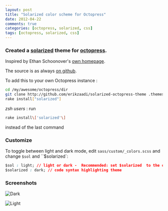 ```yaml
---
layout: post
title: "Solarized color scheme for Octopress"
date: 2012-04-22
comments: true
categories: [octopress, solarized, css]
tags: [octopress, solarized, css]
---
```


### Created a  [solarized](http://ethanschoonover.com/solarized)  theme for [octopress](http://octopress.org).
Inspired by Ethan Schoonover's [own homepage](http://ethanschoonover.com/).

The source is as always [on github](https://github.com/erikzaadi/solarized-octopress-theme).

To add this to your own Octopress instance : 

```bash
cd /my/awesome/octopress/dir
git clone http://github.com/erikzaadi/solarized-octopress-theme .themes/solarized
rake install["solarized"]
```

_zsh users_ : run 
```bash
rake install\['solarized'\]
``` 
instead of the last command

### Customize

To toggle between light and dark mode, edit `sass/custom/_colors.scss` and change `$sol` and ``$solarized`:

```css
$sol : light; // light or dark -  Recommended: set $solarized  to the opposite of this
$solarized : dark; // code syntax highlighting theme
```

### Screenshots

![Dark](https://github.com/erikzaadi/solarized-octopress-theme/raw/master/images/dark.png)

![Light](https://github.com/erikzaadi/solarized-octopress-theme/raw/master/images/light.png)

